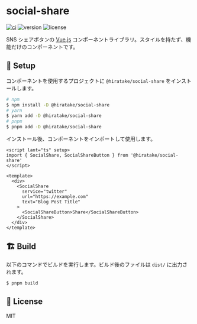 # social-share

[![ci](https://github.com/Hiratake/social-share/actions/workflows/ci.yaml/badge.svg)](https://github.com/Hiratake/social-share/actions/workflows/ci.yaml)
![version](https://img.shields.io/npm/v/%40hiratake%2Fsocial-share)
![license](https://img.shields.io/npm/l/%40hiratake%2Fsocial-share)

SNS シェアボタンの [Vue.js](https://ja.vuejs.org/) コンポーネントライブラリ。スタイルを持たず、機能だけのコンポーネントです。

## 🚀 Setup

コンポーネントを使用するプロジェクトに `@hiratake/social-share` をインストールします。

```sh
# npm
$ npm install -D @hiratake/social-share
# yarn
$ yarn add -D @hiratake/social-share
# pnpm
$ pnpm add -D @hiratake/social-share
```

インストール後、コンポーネントをインポートして使用します。

```vue
<script lant="ts" setup>
import { SocialShare, SocialShareButton } from '@hiratake/social-share'
</script>

<template>
  <div>
    <SocialShare
      service="twitter"
      url="https://example.com"
      text="Blog Post Title"
    >
      <SocialShareButton>Share</SocialShareButton>
    </SocialShare>
  </div>
</template>
```

## 🏗 Build

以下のコマンドでビルドを実行します。ビルド後のファイルは `dist/` に出力されます。

```sh
$ pnpm build
```

## 📃 License

MIT
